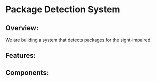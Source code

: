 # Package Detection System

## Overview: 
We are building a system that detects packages for the sight-impaired. 

## Features:


## Components:


